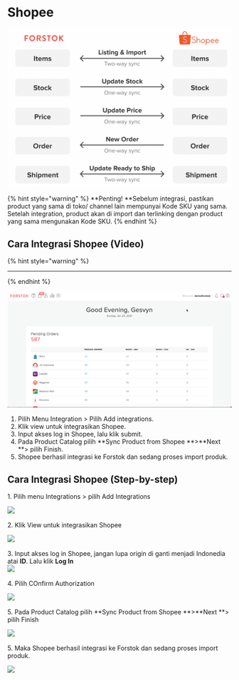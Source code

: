 # Shopee

![](../../.gitbook/assets/screen-shot-2021-05-31-at-1.15.28-pm.png)

{% hint style="warning" %}
**Penting!  **Sebelum integrasi, pastikan product yang sama di toko/ channel lain mempunyai Kode SKU yang sama. Setelah integration, product akan di import dan terlinking dengan product yang sama mengunakan Kode SKU.
{% endhint %}

## Cara Integrasi Shopee (Video)

{% hint style="warning" %}
****
{% endhint %}

![](../../.gitbook/assets/23.gif)

1. Pilih Menu Integration > Pilih Add integrations.
2. Klik view untuk integrasikan Shopee.
3. Input akses log in Shopee, lalu klik submit.
4. Pada Product Catalog pilih **Sync Product from Shopee **>**Next **> pilih Finish.
5. Shopee berhasil integrasi ke Forstok dan sedang proses import produk.

## Cara Integrasi Shopee (Step-by-step)

1\. Pilih menu Integrations > pilih Add Integrations

![](https://s3.amazonaws.com/cdn.freshdesk.com/data/helpdesk/attachments/production/48062574882/original/BdIDq-WRz6e8oEZ9NQnU1Uj6VFDxR3Meuw.png?1601815709)

2\. Klik View untuk integrasikan Shopee

![](https://s3.amazonaws.com/cdn.freshdesk.com/data/helpdesk/attachments/production/48062576066/original/rCV9GOmfmeEs7ugMpz9dRgflYHgyBxedyQ.png?1601817441)

3\. Input akses log in Shopee, jangan lupa origin di ganti menjadi Indonedia atai **ID**. Lalu klik **Log In**\
![](https://s3.amazonaws.com/cdn.freshdesk.com/data/helpdesk/attachments/production/48062576126/original/ds\_x2M30A5WxxZAW4ONXx3ARvGDj7gojMw.png?1601817513)

4\. Pilih COnfirm Authorization

![](https://s3.amazonaws.com/cdn.freshdesk.com/data/helpdesk/attachments/production/48062576218/original/40DmucYg6jMakhcnhIz9VmcKw3I3DFnHCA.png?1601817583)

5\. Pada Product Catalog pilih **Sync Product from Shopee **>**Next **> pilih Finish&#x20;

![](https://s3.amazonaws.com/cdn.freshdesk.com/data/helpdesk/attachments/production/48062576273/original/chu1WzWOwkvpehousVnzpUWPRBz2IFX1\_w.png?1601817662)

5\. Maka Shopee berhasil integrasi ke Forstok dan sedang proses import produk.&#x20;

![](https://s3.amazonaws.com/cdn.freshdesk.com/data/helpdesk/attachments/production/48062576309/original/po6DiARMZNrZOTyw0dt1AiC5O79sgO6YhQ.png?1601817734)
